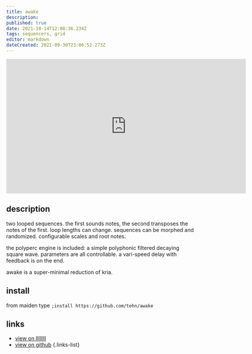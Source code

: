 ```yaml
---
title: awake
description: 
published: true
date: 2021-10-14T12:08:36.234Z
tags: sequencers, grid
editor: markdown
dateCreated: 2021-09-30T23:06:52.273Z
---
```


<iframe title="vimeo-player" src="https://player.vimeo.com/video/327848801?h=349b28e8f5" width="640" height="360" frameborder="0" allowfullscreen></iframe>

## description

two looped sequences. the first sounds notes, the second transposes the notes of the first. loop lengths can change. sequences can be morphed and randomized. configurable scales and root notes.

the polyperc engine is included: a simple polyphonic filtered decaying square wave. parameters are all controllable. a vari-speed delay with feedback is on the end.

awake is a super-minimal reduction of kria.

## install

from maiden type
`;install https://github.com/tehn/awake`

## links

- [view on llllllll](https://l.llllllll.co/awake)
- [view on github](https://github.com/tehn/awake)
{.links-list}

